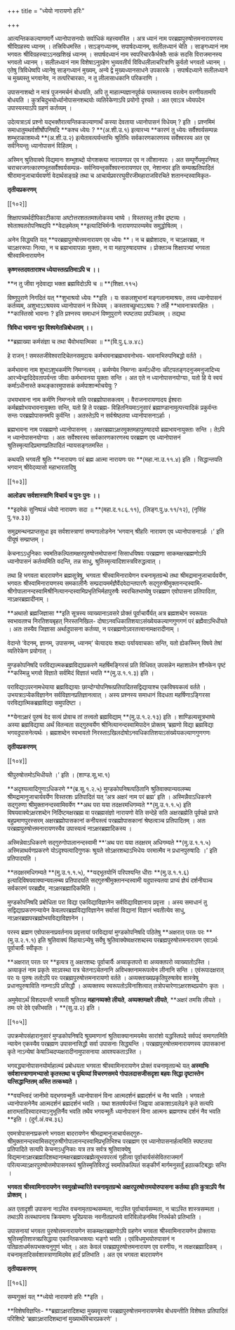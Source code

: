+++
title = "ध्येयो नारायणो हरिः"

+++

आत्यन्तिककल्याणमार्गे ध्यानोपासनयोः सर्वाधिकं महत्त्वमस्ति । अत्र ध्यानं नाम परब्रह्मपुरुषोत्तमनारायणस्य श्रीविग्रहस्य ध्यानम् । तत्त्रिविधमस्ति । साऽङ्गध्यानम्, सपार्षदध्यानम्, सलीलध्यानं चेति । साङ्गध्यानं नाम भगवतः श्रीविग्रहस्याऽऽनखशिखं ध्यानम् । सपार्षदध्यानं नाम स्वपरिचारकैर्भक्तैः साकं सदसि विराजमानस्य भगवतो ध्यानम् । सलीलध्यानं नाम विशेषाऽनुग्रहेण भुव्यवतीर्य विविधलीलाचरित्राणि कुर्वतो भगवतो ध्यानम् । एतेषु त्रिविधेष्वपि ध्यानेषु साङ्गध्यानं मुख्यम्, अन्ये द्वे मुख्यध्यानसाधने उपकारके । सपार्षदध्याने सलीलध्याने च मुख्यस्तु भगवानेव, न तत्परिचारकाः, न तु लीलासाधकानि परिकराणि ।

उपासनाशब्दो न मात्रं पूजनमर्चनं बोधयति, अपि तु माहात्म्यज्ञानपूर्वकं परमतत्त्वस्य वरत्वेन वरणीयतामपि बोधयति । कुत्रचिदुभयोर्ध्यानोपासनशब्दयोः व्यतिरेकेणाऽपि प्रयोगो दृश्यते । अत एवाऽत्र ध्येयपदेन उपास्यस्याऽपि ग्रहणं कर्तव्यम् ।

उदेत्यत्राऽयं प्रश्नो यद्भक्तैरात्यन्तिककल्याणार्थं कस्या देवताया ध्यानोपासनं विधेयम् ? इति । प्रश्नमिमं समाधातुमथर्वशीर्षोपनिषदि **कश्च ध्येयः ? **(अ.शी.उ.१) इत्यारभ्य **कारणं तु ध्येयः सर्वैश्वर्यसम्पन्नः शम्भुराकाशमध्ये **(अ.शी.उ.२) इत्येतावत्पर्यन्ताभिः श्रुतिभिः सर्वकारणकारणस्य सर्वेश्वरस्य अत एव सर्वनियन्तुः ध्यानोपासनं विहितम् ।

अस्मिन् श्रुतिवाक्ये विद्यमानः शम्भुशब्दो योगशक्त्या नारायणपर एव न त्वीशानपरः । अत सम्पूर्णेयमुपनिषत् चराचरजगत्कारणभूतसर्वैश्वर्यसम्पन्न- सर्वनियन्तृसर्वेश्वरनारायणपर एव, नेशानपर इति सम्यक्प्रतिपादितं श्रीरामानुजाचार्यवयर्णेा वेदार्थसङ्ग्रहे तथा च आचार्यप्रवररघुवीरजीमहाराजविरचिते शतानन्दस्वामिकृत-

**तृतीयप्रकरणम्**

[[१०२]]

शिक्षापत्र्यर्थदीपिकाटीकाया अष्टोत्तरशततमश्लोकस्य भाष्ये । विस्तरस्तु तत्रैव द्रष्टव्यः । श्वेताश्वतरोपनिषद्यपि **वेदाहमेतम् **इत्यादिभिर्मन्त्रैः नारायणपारम्यमेव समुद्धोषितम् ।

अनेन सिद्ध्यति यत् **परब्रह्मपुरुषोत्तमनारायण एव ध्येयः **।  न च ब्रह्मेशादयः, न चाऽक्षरब्रह्म, न चाऽक्षररूपाः नित्याः, न च ब्रह्मभावापन्नाः मुक्ताः, न वा महापुरुषादयश्च । प्रोक्तञ्च शिक्षापत्र्यां भगवता श्रीस्वामिनारायणेन

**कृष्णस्तदवताराश्च ध्येयास्तत्प्रतिमाऽपि च ।।**

**न  तु जीवा नृदेवाद्या भक्ता ब्रह्मविदोऽपि च ॥ **(शिक्षा.११५)

विष्णुपुराणे निगदितं यत् **शुभाश्रयो ध्येयः **इति । यः सकलशुभानां मङ्गलानामाश्रयः, तस्य ध्यानोपासनं कर्तव्यम्, अशुभाऽऽश्रयस्य ध्यानोपासनं न विधेयम् । कस्तावच्छुभाऽऽश्रयः ? तर्हि **भावनात्रयरहितः । **कास्तिस्रो भावनाः ? इति प्रश्नस्य समाधानं विष्णुपुराणे स्पष्टतया प्रपञ्चितम् । तद्यथा

**त्रिविधा भावना भूप विश्वमेतन्निबोधताम् ।।**

**ब्रह्माख्या कर्मसंज्ञा च तथा चैवोभयात्मिका ॥ **(वि.पु.६.७.४८)

हे राजन् ! समस्तजीवेश्वरादिचेतनसमुदायः कर्मभावनाब्रह्मभावनोभय- भावनाभिरुपनिबद्धो वर्तते ।

कर्मभावना नाम शुभाऽशुभकर्मणि निमग्नत्वम् । कर्मण्येव निमग्नाः कर्माऽधीनाः कीटपतङ्गदनुजमनुजादिभ्य आरभ्येन्द्रादिदेवतापर्यन्ता जीवाः कर्मभावनया युक्ताः सन्ति । अत एते न ध्यानोपासनयोग्याः, यतो हि ये स्वयं कर्माऽधीनास्ते कथङ्कारमुपासकं कर्मपाशान्मोचयेयुः ?

उभयभावना नाम कर्मणि निमग्नत्वे सति परब्रह्मोपासकत्वम् । वैराजनारायणादय ईश्वराः कर्मब्रह्मोभयभावनायुक्ताः सन्ति, यतो हि ते परब्रह्म- विहितनियमाऽनुसारं ब्रह्माण्डानामुत्पत्त्यादिकं प्रकुर्वन्तः सन्तः परब्रह्मोपासनमपि कुर्वन्ति । अतस्तेऽपि न सर्वश्रेष्ठतया ध्यानोपासनाऽर्हाः ।

ब्रह्मभावना नाम परब्रह्मणो ध्यानोपासनम् । अक्षरब्रह्माऽक्षरमुक्तमहापुरुषादयो ब्रह्मभावनायुक्ताः सन्ति । तेऽपि न ध्यानोपासनयोग्याः । अतः सर्वेश्वरस्य सर्वकारणकारणस्य परब्रह्मण एव ध्यानोपासनं श्रुतिस्मृत्यादिप्रमाणप्रतिपादितं न्यायसङ्गतमस्ति ।

कथयति भगवती श्रुतिः **नारायणः परं ब्रह्म आत्मा नारायणः परः **(महा.ना.उ.११.४) इति । सिद्धान्तयति भगवान् श्रीवेदव्यासो महाभारतादिषु

[[१०३]]

**आलोड्य सर्वशास्त्राणि विचार्य च पुनः पुनः ।।**

**इदमेकं सुनिष्पन्नं ध्येयो नारायणः सदा ॥ **(महा.द.१८६.११), (लिङ्ग.पु.७.११/१२), (नृसिंह पु.१७.३३)

समुद्रमन्थनप्राप्तसुधा इव सर्वशास्त्राणां सम्यगालोडनेन ‘भगवान् श्रीहरिः नारायण एव ध्यानोपासनाऽर्हः ।’ इति पीयूषं सम्प्राप्तम् ।

केचनाऽऽधुनिकाः स्वमतिकल्पितामक्षरपुरुषोत्तमोपासनां सिसाधयिषवः परब्रह्मणा साकमक्षरब्रह्मणोऽपि ध्यानोपासनं कर्तव्यमिति वदन्ति, तन्न साधु, श्रुतिस्मृत्यादिशास्त्रविरुद्धत्वात् ।

तथा हि भगवता बादरायणेन ब्रह्मसूत्रेषु, भगवता श्रीस्वामिनारायेणन वचनामृतग्रन्थे तथा श्रीमद्रामानुजाचार्यवर्येण, भगवतः श्रीस्वामिनारायणस्य समकालीनैः सम्प्रदायमर्मज्ञैर्वेदवेदान्तपारगैः सद्गुरुश्रीमुक्तानन्दस्वामि- श्रीगोपालानन्दस्वामिश्रीनित्यानन्दस्वामिप्रभृतिभिर्महापुरुषैः स्वरचितभाष्येषु परब्रह्मण एवोपासना प्रतिपादिता, नाऽक्षरब्रह्मादीनाम् ।

**अथातो ब्रह्मजिज्ञासा **इति सूत्रस्य व्याख्यानाऽवसरे प्रोक्तं पूर्वाचार्यैर्यत् अत्र ब्रह्मशब्देन स्वरूपतः स्वभावतश्च निरतिशयबृहत् निरस्तनिखिल- दोषाऽनवधिकातिशयाऽसंख्येयकल्याणगुणगणं परं ब्रह्मैवाऽभिधीयते । अतः तस्यैव जिज्ञासा अर्थादुपासना कर्तव्या, न परब्रह्मणोऽवरतत्त्वानामक्षरादीनाम् ।

वेदान्ते ‘वेदनम्, ज्ञानम्, उपासनम्, ध्यानम्’ चेत्यादयः शब्दाः पर्यायवाचकाः सन्ति, यतो ह्येकस्मिन् विषये तेषां व्यतिरेकेण प्रयोगात् ।

मुण्डकोपनिषदि परविद्यात्मकब्रह्मविद्याप्रकरणे महर्षिमङ्गिरसं प्रति विधिवत् उपसन्नेन महाशालेन शौनकेन पृष्टं **कस्मिन्नु भगवो विज्ञाते सर्वमिदं विज्ञातं भवति **(मु.उ.१.१.३) इति ।

पराविद्याऽपरनामधेयाया ब्रह्मविद्यायाः छान्दोग्योपनिषत्प्रतिपादितसद्विद्यायाश्च एकविषयकत्वं वर्तते । उभयत्राऽप्येकविज्ञानेन सर्वविज्ञानप्रतिज्ञानत्वात् । अस्य प्रश्नस्य समाधानं विदधता महर्षिणाऽङ्गिरसा परविद्यात्मिकब्रह्मविद्या समुपदिष्टा ।

**येनाऽक्षरं पुरुषं वेद सत्यं प्रोवाच तां तत्त्वतो ब्रह्मविद्याम् **(मु.उ.१.२.१३) इति । शाण्डिल्यसूत्रभाष्ये अस्या ब्रह्मविद्याया अर्थं वितन्वता सद्गुरुवर्येण श्रीनित्यानन्दस्वामिपादेन प्रोक्तम् ‘ब्रह्मणो विद्या ब्रह्मविद्या भगवदुपासनेत्यर्थः । ब्रह्मशब्देन स्वभावतो निरस्ताऽखिलदोषोऽनवधिकातिशयाऽसंख्येयकल्याणगुणगणः

**तृतीयप्रकरणम्**

[[१०४]]

श्रीपुरुषोत्तमोऽभिधीयते ।’ इति । (शाण्ड.सू.भा.१)

**अदृश्यत्वादिगुणाऽधिकरणे **(ब्र.सू.१.२.५) मुण्डकोपनिषत्पठितानि श्रुतिवाक्यान्यवलम्ब्य श्रीमद्रामानुजाचार्यवर्येण विस्तरशः प्रतिपादितं यत् ‘अत्र अक्षरं नाम परं ब्रह्म’ इति । अस्मिन्नैवाऽधिकरणे सद्गुरुणा श्रीमुक्तानन्दस्वामिवर्येण **अथ परा यया तदक्षरमधिगम्यते **(मु.उ.१.१.५) इति विषयवाक्येऽक्षरशब्देन निर्दिष्टमक्षरब्रह्म वा परब्रह्मसंज्ञो नारायणो वेति सन्देहे सति अक्षरब्रह्मेति पूर्वपक्षे प्राप्ते बहुप्रमाणपुरस्सरम् अक्षरब्रह्मोपासकानां कनीयस्त्वं परब्रह्मोपासकानां श्रेष्ठत्वञ्च प्रतिपादितम् । अतः परब्रह्मपुरुषोत्तमनारायणस्यैव उपास्यत्वं नाऽक्षरब्रह्मादिकस्य ।

अस्मिन्नेवाऽधिकरणे सद्गुरुगोपालानन्दस्वामी **‘अथ परा यया तदक्षरम् अधिगम्यते **(मु.उ.१.१.५) अस्मिन्नाथर्वणप्रकरणे योऽदृश्यत्वादिगुणकः श्रूयते सोऽक्षरशब्दाऽभिधेयः परमात्मैव न प्रधानपुरुषादिः ।’ इति प्रतिपादयति ।

**तदक्षरमधिगम्यते **(मु.उ.१.१.५),  **यद्भूतयोनिं परिपश्यन्ति धीराः **(मु.उ.१.१.६) इत्यादिविषयवाक्यान्यवलम्ब्य प्रतिपादयति सद्गुरुश्रीमुक्तानन्दस्वामी यदुपास्यतया प्राप्यं ज्ञेयं दर्शनीयञ्च सर्वकारणं परब्रह्मैव, नाऽक्षरब्रह्मादिकमिति ।

मुण्डकोपनिषदि प्रबोधिता परा विद्या एकविद्याविज्ञानेन सर्वविद्याविज्ञानाय प्रवृत्ता । अस्य समाधानं तु सद्विद्याप्रकरणन्यायेन केवलपरब्रह्मविद्याविज्ञानेन सर्वासां विद्यानां विज्ञानं भवतीत्येव साधु, नाऽक्षरब्रह्मपरब्रह्मोभयविद्याविज्ञानेन ।

परस्य ब्रह्मण एवोपासनाप्रवर्तनाय प्रवृत्तायां परविद्यायां मुण्डकोपनिषदि पठितेषु **अक्षरात् परतः परः **(मु.उ.२.१.१) इति श्रुतिवाक्यं विहायाऽन्येषु सर्वेषु श्रुतिवाक्येष्वक्षरशब्दस्य परब्रह्मपुरुषोत्तमनारायण एवाऽर्थः पूर्वाचार्यैः स्वीकृतः ।

**अक्षरात् परतः पर **इत्यत्र तु अक्षरशब्दः पूर्वाचार्यैः अव्याकृतपरो वा अव्यक्तपरो व्याख्यातोऽस्ति । अव्याकृतं नाम प्रकृतेः साऽवस्था यत्र चेतनाऽचेतनानि अविभक्तनामरूपत्वेन लीनानि सन्ति । एवंरूपादक्षरात् परः यः पुरुषः ततोऽपि परः परब्रह्मपुरुषोत्तमनारायणो वर्तते । अव्यक्ताख्यप्रकृतिपुरुषावेव शास्त्रेषु प्रधानपुरुषाविति नाम्नाऽपि प्रसिद्धौ । अव्यक्तस्य स्वरूपतोऽविनाशित्वात् तत्रोपचारेणाऽक्षरशब्दप्रयोगः कृतः ।

अमुमेवाऽर्थं विशदयन्ती भगवती श्रुतिराह **महानव्यक्ते लीयते**,  **अव्यक्तमक्षरे लीयते**,  **अक्षरं तमसि लीयते । तमः परे देवे एकीभवति । **(सु.उ.२) इति ।

[[१०५]]

उपक्रमोपसंहारानुसारं मुण्डकोपनिषदि श्रूयमाणानां श्रुतिवाक्यानामयमेव सारांशो यद्धस्तिपदे सर्वपदं समागतमिति न्यायेन एकस्यैव परब्रह्मण उपासनासिद्धौ सर्वा उपासनाः सिद्ध्यन्ति । परब्रह्मपुरुषोत्तमनारायणस्य उपासकानां कृते नाऽन्येषां केषाञ्चिदप्यक्षरादीनामुपासनाया आवश्यकताऽस्ति ।

भगवद्ध्यानोपासनयोर्माहात्म्यं प्रबोधयता भगवता श्रीस्वामिनारायणेन प्रोक्तं वचनामृतग्रन्थे यत् **अस्माभिः सर्वशास्त्राणामभ्यासो कृतस्तथा च पृथिव्यां विचरणसमये गोपालदासजीसदृशा बहवः सिद्धा दृष्टास्तेन यत्सिद्धान्तितम् अस्ति तत्कथ्यते ।**

**वयन्त्विदं जानीमो यद्भगवन्मूर्तेः ध्यानोपासनं विना आत्मदर्शनं ब्रह्मदर्शनं च नैव भवति । भगवतो ध्यानोपासनेनैव आत्मदर्शनं ब्रह्मदर्शनं भवति । यथा शतवर्षपर्यन्तं जिह्वया आकाशाऽवलेढने कृते सत्यपि क्षाराम्लादिस्वादस्याऽनुभूतिर्नैव भवति तथैव भगवन्मूर्तेः ध्यानोपासनं विना आत्मनः ब्रह्मणश्च दर्शनं नैव भवति **इति । (दुर्ग.अं.वच.३६)

एवमत्रोपासनाप्रकरणे भगवता बादरायणेन श्रीमद्रामानुजाचार्यसद्गुरु- श्रीमुक्तानन्दस्वामिसद्गुरुश्रीगोपालानन्दस्वामिप्रभृतिभिश्च परब्रह्मण एव ध्यानोपासनार्हत्वमिति स्पष्टतया प्रतिपादिते सत्यपि केचनाऽधुनिकाः यत्र तत्र सर्वत्र श्रुतिवाक्येषु विद्यमानाऽक्षरब्रह्मादिशब्दानामक्षरब्रह्मपरब्रह्मेत्युभयपरत्वं गृहीत्वा पूर्वाचार्यसंसेवितराजमार्गं परित्यज्याऽक्षरपुरुषोत्तमोपासनरूपं श्रुतिस्मृतिविरुद्धं स्वमतिकल्पितं सङ्कीर्णं मार्गमनुसर्तुं हठात्कटिबद्धाः सन्ति ।

**भगवता श्रीस्वामिनारायणेन स्वमुखोच्चारिते वचनामृतग्रन्थे अक्षरपुरुषोत्तमयोरुपासना कर्तव्या इति कुत्राऽपि नैव प्रोक्तम् ।**

अत एतादृशी उपासना नाऽस्ति वचनामृतग्रन्थसम्मता, नाऽस्ति पूर्वाचार्यसम्मता, न चाऽस्ति शास्त्रसम्मता । तथाऽपि तत्स्थापनाय क्रियमाणः भूरिप्रयासः नवनीतप्राप्तये वारिविलोडनमिव निरर्थको प्रतिभाति ।

उपासनायां भगवता पुरुषोत्तमनारायणेन साकमक्षरब्रह्मणोऽपि ग्रहणेन भगवता श्रीस्वामिनारायणेन प्रोक्तायाः श्रुतिस्मृतिशास्त्रप्रसिद्धाया एकान्तिकभक्त्याः भङ्गो भवति । एवंविधमुभयोरुपासनं न पतिव्रताधर्मरूपभक्त्यनुगुणं भवेत् । अतः केवलं परब्रह्मपुरुषोत्तमनारायण एव वरणीयः, न त्वक्षरब्रह्मादिकम् । वचनामृतादिसर्वशास्त्राणामिदमेव हार्दं प्रतिभाति । अत एव भगवता बादरायणेन

**तृतीयप्रकरणम्**

[[१०६]]

सम्यगुक्तं यत् **ध्येयो नारायणो हरिः **इति ।

**विशेषविज्ञप्तिः- **ब्रह्माऽक्षरादिशब्दा मुख्यवृत्त्या परब्रह्मपुरुषोत्तमनारायणमेव बोधयन्तीति विशेषतः प्रतिपादितं परिशिष्टे ‘ब्रह्माऽक्षरादिशब्दानां मुख्यार्थविचारप्रकरणे’ ।
